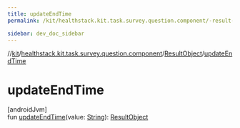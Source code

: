 ```yaml
---
title: updateEndTime
permalink: /kit/healthstack.kit.task.survey.question.component/-result-object/update-end-time.html

sidebar: dev_doc_sidebar
---
```

//[kit](../../../index.html)/[healthstack.kit.task.survey.question.component](../index.html)/[ResultObject](index.html)/[updateEndTime](update-end-time.html)



# updateEndTime



[androidJvm]\
fun [updateEndTime](update-end-time.html)(value: [String](https://kotlinlang.org/api/latest/jvm/stdlib/kotlin/-string/index.html)): [ResultObject](index.html)




